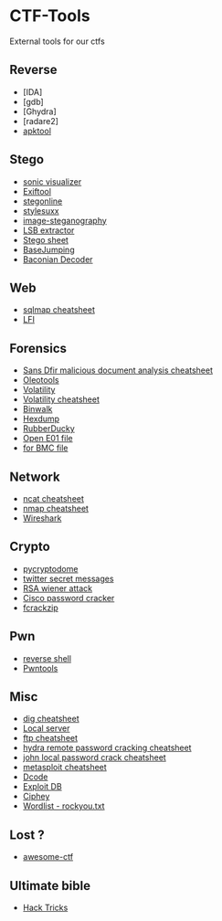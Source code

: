 # CTF-Tools
External tools for our ctfs

## Reverse
  * [IDA]
  * [gdb]
  * [Ghydra]
  * [radare2]
  * [apktool](https://ibotpeaches.github.io/Apktool/)

## Stego
  * [sonic visualizer](https://www.sonicvisualiser.org/)
  * [Exiftool](https://github.com/exiftool/exiftool)
  * [stegonline](https://stegonline.georgeom.net/upload)
  * [stylesuxx](https://stylesuxx.github.io/steganography/)
  * [image-steganography](https://incoherency.co.uk/image-steganography/)
  * [LSB extractor](https://github.com/RobinDavid/LSB-Steganography)
  * [Stego sheet](https://0xrick.github.io/lists/stego/)
  * [BaseJumping](https://github.com/TeamNameBE/CTF-Tools/blob/main/stegoTool/decodeBase.py)
  * [Baconian Decoder](https://github.com/TeamNameBE/CTF-Tools/blob/main/stegoTool/baconian.py)

## Web
  * [sqlmap cheatsheet](https://github.com/andrewjkerr/security-cheatsheets/blob/master/sqlmap)
  * [LFI](https://ruuand.github.io/Local_File_Include/)

## Forensics
  * [Sans Dfir malicious document analysis cheatsheet](https://digital-forensics.sans.org/media/analyzing-malicious-document-files.pdf)
  * [Oleotools](https://github.com/decalage2/oletools/wiki)
  * [Volatility](https://github.com/volatilityfoundation/volatility)
  * [Volatility cheatsheet](https://book.hacktricks.xyz/forensics/volatility-examples)
  * [Binwalk]()
  * [Hexdump]()
  * [RubberDucky](https://ducktoolkit.com/decode)
  * [Open E01 file](https://www.andreafortuna.org/2018/04/11/how-to-mount-an-ewf-image-file-e01-on-linux/)
  * [for BMC file](https://github.com/ANSSI-FR/bmc-tools)

## Network
  * [ncat cheatsheet](https://github.com/andrewjkerr/security-cheatsheets/blob/master/ncat)
  * [nmap cheatsheet](https://github.com/andrewjkerr/security-cheatsheets/blob/master/nmap)
  * [Wireshark]()

## Crypto
  * [pycryptodome](https://pycryptodome.readthedocs.io/en/latest/src/util/util.html)
  * [twitter secret messages](https://twsteg.devsec.fr/)
  * [RSA wiener attack](https://github.com/pablocelayes/rsa-wiener-attack)
  * [Cisco password cracker](https://www.ifm.net.nz/cookbooks/cisco-ios-enable-secret-password-cracker.html)
  * [fcrackzip](https://github.com/hyc/fcrackzip)

## Pwn
  * [reverse shell](https://github.com/andrewjkerr/security-cheatsheets/blob/master/reverse_shell)
  * [Pwntools](https://github.com/Gallopsled/pwntools/)

## Misc
  * [dig cheatsheet](https://github.com/andrewjkerr/security-cheatsheets/blob/master/dig)
  * [Local server](https://github.com/andrewjkerr/security-cheatsheets/blob/master/create_local_server)
  * [ftp cheatsheet](https://github.com/andrewjkerr/security-cheatsheets/blob/master/ftp)
  * [hydra remote password cracking cheatsheet](https://github.com/andrewjkerr/security-cheatsheets/blob/master/hydra)
  * [john local password crack cheatsheet](https://github.com/andrewjkerr/security-cheatsheets/blob/master/john)
  * [metasploit cheatsheet](https://github.com/andrewjkerr/security-cheatsheets/blob/master/metasploit)
  * [Dcode](https://www.dcode.fr/en)
  * [Exploit DB](https://www.exploit-db.com/)
  * [Ciphey](https://github.com/Ciphey/Ciphey)
  * [Wordlist - rockyou.txt](https://www.scrapmaker.com/data/wordlists/dictionaries/rockyou.txt)

## Lost ?
  * [awesome-ctf](https://github.com/apsdehal/awesome-ctf)

## Ultimate bible
  * [Hack Tricks](https://book.hacktricks.xyz/)
